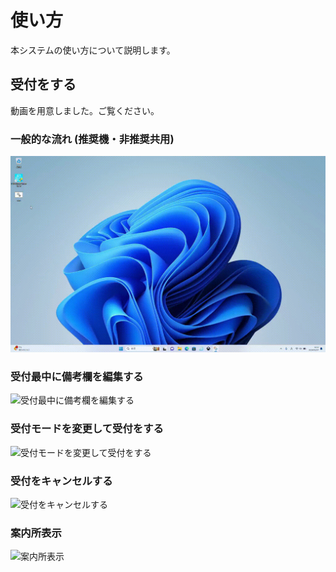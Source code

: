 # 使い方
本システムの使い方について説明します。

## 受付をする
動画を用意しました。ご覧ください。

### 一般的な流れ (推奨機・非推奨共用)
![一般的な流れ](./gif/da9a331467bc-20240207.gif)

### 受付最中に備考欄を編集する
![受付最中に備考欄を編集する](./gif/2024-02-11_18.21.17.gif)

### 受付モードを変更して受付をする
![受付モードを変更して受付をする](./gif/2024-02-11_18.24.54.gif)

### 受付をキャンセルする
![受付をキャンセルする](./gif/2024-02-11_18.41.40.gif)

### 案内所表示
![案内所表示](./gif/2024-02-11_18.26.06.gif)
